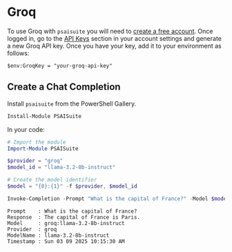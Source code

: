 # Groq

To use Groq with `psaisuite` you will need to [create a free account](https://console.groq.com/). Once logged in, go to the [API Keys](https://console.groq.com/keys) section in your account settings and generate a new Groq API key. Once you have your key, add it to your environment as follows:

```shell
$env:GroqKey = "your-groq-api-key"
```

## Create a Chat Completion

Install `psaisuite` from the PowerShell Gallery.

```powershell
Install-Module PSAISuite
```

In your code:

```powershell
# Import the module
Import-Module PSAISuite

$provider = "groq"
$model_id = "llama-3.2-8b-instruct"

# Create the model identifier
$model = "{0}:{1}" -f $provider, $model_id

Invoke-Completion -Prompt "What is the capital of France?" -Model $model
```

```shell
Prompt    : What is the capital of France?
Response  : The capital of France is Paris.
Model     : groq:llama-3.2-8b-instruct
Provider  : groq
ModelName : llama-3.2-8b-instruct
Timestamp : Sun 03 09 2025 10:15:30 AM
```